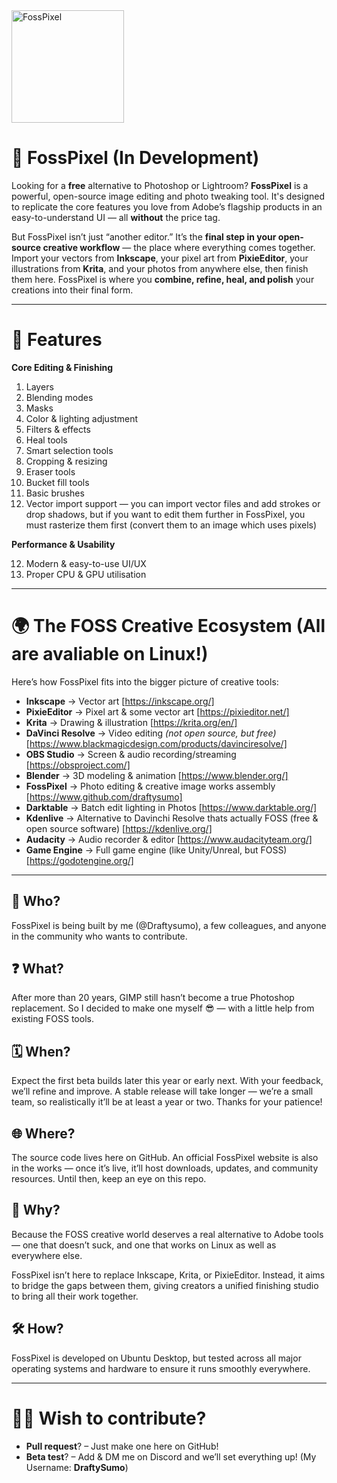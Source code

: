 <img width="180" height="180" alt="FossPixel" src="https://github.com/user-attachments/assets/e76dcdab-85bd-4a39-a867-025edd519cff" />

# 🎨 FossPixel (In Development)

Looking for a **free** alternative to Photoshop or Lightroom? **FossPixel** is a powerful, open-source image editing and photo tweaking tool. It's designed to replicate the core features you love from Adobe’s flagship products in an easy-to-understand UI — all **without** the price tag.

But FossPixel isn’t just “another editor.” It’s the **final step in your open-source creative workflow** — the place where everything comes together. Import your vectors from **Inkscape**, your pixel art from **PixieEditor**, your illustrations from **Krita**, and your photos from anywhere else, then finish them here. FossPixel is where you **combine, refine, heal, and polish** your creations into their final form.

---

# 🔧 Features

**Core Editing & Finishing**

1. Layers
2. Blending modes
3. Masks
4. Color & lighting adjustment
5. Filters & effects
6. Heal tools
7. Smart selection tools
8. Cropping & resizing
9. Eraser tools
10. Bucket fill tools
11. Basic brushes
12. Vector import support — you can import vector files and add strokes or drop shadows, but if you want to edit them further in FossPixel, you must rasterize them first (convert them to an image which uses pixels)

**Performance & Usability**

12. Modern & easy-to-use UI/UX
13. Proper CPU & GPU utilisation

---

# 🌍 The FOSS Creative Ecosystem (All are avaliable on Linux!)

Here’s how FossPixel fits into the bigger picture of creative tools:

* **Inkscape** → Vector art [https://inkscape.org/]
* **PixieEditor** → Pixel art & some vector art [https://pixieditor.net/]
* **Krita** → Drawing & illustration [https://krita.org/en/]
* **DaVinci Resolve** → Video editing *(not open source, but free)* [https://www.blackmagicdesign.com/products/davinciresolve/]
* **OBS Studio** → Screen & audio recording/streaming [https://obsproject.com/]
* **Blender** → 3D modeling & animation [https://www.blender.org/]
* **FossPixel** → Photo editing & creative image works assembly [https://www.github.com/draftysumo]
* **Darktable** → Batch edit lighting in Photos [https://www.darktable.org/]
* **Kdenlive** → Alternative to Davinchi Resolve thats actually FOSS (free & open source software) [https://kdenlive.org/]
* **Audacity** → Audio recorder & editor [https://www.audacityteam.org/]
* **Game Engine** → Full game engine (like Unity/Unreal, but FOSS) [https://godotengine.org/]

---

## 👤 Who?

FossPixel is being built by me (@Draftysumo), a few colleagues, and anyone in the community who wants to contribute.

## ❓ What?

After more than 20 years, GIMP still hasn’t become a true Photoshop replacement. So I decided to make one myself 😎 — with a little help from existing FOSS tools.

## 🗓️ When?

Expect the first beta builds later this year or early next. With your feedback, we’ll refine and improve.
A stable release will take longer — we’re a small team, so realistically it’ll be at least a year or two. Thanks for your patience!

## 🌐 Where?

The source code lives here on GitHub.
An official FossPixel website is also in the works — once it’s live, it’ll host downloads, updates, and community resources. Until then, keep an eye on this repo.

## 🤔 Why?

Because the FOSS creative world deserves a real alternative to Adobe tools — one that doesn’t suck, and one that works on Linux as well as everywhere else.

FossPixel isn’t here to replace Inkscape, Krita, or PixieEditor. Instead, it aims to bridge the gaps between them, giving creators a unified finishing studio to bring all their work together.

## 🛠️ How?

FossPixel is developed on Ubuntu Desktop, but tested across all major operating systems and hardware to ensure it runs smoothly everywhere.

---

# 👷‍♂️ Wish to contribute?

* **Pull request**? – Just make one here on GitHub!
* **Beta test**? – Add & DM me on Discord and we’ll set everything up! (My Username: **DraftySumo**)

